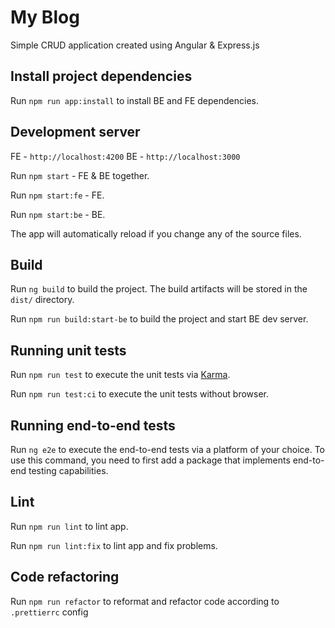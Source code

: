 # My Blog

Simple CRUD application created using Angular & Express.js

## Install project dependencies

Run `npm run app:install` to install BE and FE dependencies.

## Development server

FE - `http://localhost:4200`
BE - `http://localhost:3000`

Run `npm start` - FE & BE together.

Run `npm start:fe` - FE.

Run `npm start:be` - BE.

The app will automatically reload if you change any of the source files.

## Build

Run `ng build` to build the project. The build artifacts will be stored in the `dist/` directory.

Run `npm run build:start-be` to build the project and start BE dev server.

## Running unit tests

Run `npm run test` to execute the unit tests via [Karma](https://karma-runner.github.io).

Run `npm run test:ci` to execute the unit tests without browser.

## Running end-to-end tests

Run `ng e2e` to execute the end-to-end tests via a platform of your choice. To use this command, you need to first add a
package that implements end-to-end testing capabilities.

## Lint

Run `npm run lint` to lint app.

Run `npm run lint:fix` to lint app and fix problems.

## Code refactoring

Run `npm run refactor` to reformat and refactor code according to `.prettierrc` config
